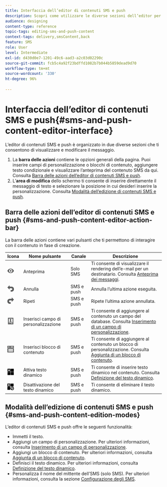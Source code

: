 ```yaml
---
title: Interfaccia dell’editor di contenuti SMS e push
description: Scopri come utilizzare le diverse sezioni dell’editor per modificare gli SMS e i contenuti push.
audience: designing
content-type: reference
topic-tags: editing-sms-and-push-content
context-tags: delivery,smsContent,back
feature: SMS
role: User
level: Intermediate
exl-id: d430d0e7-1201-49c6-aad3-a2c03d02290c
source-git-commit: fcb5c4a92f23bdffd1082b7b044b5859dead9d70
workflow-type: tm+mt
source-wordcount: '330'
ht-degree: 96%

---
```


# Interfaccia dell’editor di contenuti SMS e push{#sms-and-push-content-editor-interface}

L’editor di contenuti SMS e push è organizzato in due diverse sezioni che ti consentono di visualizzare e modificare il messaggio.

1. La **barra delle azioni** contiene le opzioni generali della pagina. Puoi inserire campi di personalizzazione o blocchi di contenuto, aggiungere testo condizionale e visualizzare l’anteprima del contenuto SMS da qui. Consulta [Barra delle azioni dell’editor di contenuti SMS e push](#sms-and-push-content-editor-action-bar).
1. L’**area di modifica** dello schermo ti consente di inserire direttamente il messaggio di testo e selezionare la posizione in cui desideri inserire la personalizzazione. Consulta [Modalità dell’edizione di contenuti SMS e push](#sms-and-push-content-edition-modes).

## Barra delle azioni dell’editor di contenuti SMS e push {#sms-and-push-content-editor-action-bar}

La barra delle azioni contiene vari pulsanti che ti permettono di interagire con il contenuto in fase di creazione.

<table> 
 <thead> 
  <tr> 
   <th> Icona<br /> </th> 
   <th> Nome pulsante<br /> </th> 
   <th> Canale<br /> </th> 
   <th> Descrizione<br /> </th> 
  </tr> 
 </thead> 
 <tbody> 
  <tr> 
   <td> <img height="21px" src="assets/viewon_darkgrey-24px.png" /> <br /> </td> 
   <td> <span class="uicontrol">Anteprima</span> <br /> </td> 
   <td> Solo SMS<br /> </td> 
   <td> Ti consente di visualizzare il rendering dell’e-mail per un destinatario. Consulta <a href="../../sending/using/previewing-messages.md">Anteprima dei messaggi</a>.<br /> </td> 
  </tr> 
  <tr> 
   <td> <img height="21px" src="assets/undo_darkgrey-24px.png" /> <br /> </td> 
   <td> <span class="uicontrol">Annulla</span> <br /> </td> 
   <td> SMS e push<br /> </td> 
   <td> Annulla l’ultima azione eseguita.<br /> </td> 
  </tr> 
  <tr> 
   <td> <img height="21px" src="assets/redo_darkgrey-24px.png" /> <br /> </td> 
   <td> <span class="uicontrol">Ripeti</span> <br /> </td> 
   <td> SMS e push<br /> </td> 
   <td> Ripete l’ultima azione annullata.<br /> </td> 
  </tr> 
  <tr> 
   <td> <img height="21px" src="assets/personalization_field_darkgrey-24px.png" /> <br /> </td> 
   <td> <span class="uicontrol">Inserisci campo di personalizzazione</span> <br /> </td> 
   <td> SMS e push<br /> </td> 
   <td> Ti consente di aggiungere al contenuto un campo del database. Consulta <a href="../../designing/using/personalization.md#inserting-a-personalization-field" target="_blank">Inserimento di un campo di personalizzazione</a>.<br /> </td> 
  </tr> 
  <tr> 
   <td> <img height="21px" src="assets/personalization_block_darkgrey-24px.png" /> <br /> </td> 
   <td> <span class="uicontrol">Inserisci blocco di contenuto</span> <br /> </td> 
   <td> SMS e push<br /> </td> 
   <td> Ti consente di aggiungere al contenuto un blocco di personalizzazione. Consulta <a href="../../designing/using/personalization.md#adding-a-content-block" target="_blank">Aggiunta di un blocco di contenuto</a>.<br /> </td> 
  </tr> 
  <tr> 
   <td> <img height="21px" src="assets/dynamiccontent_24px.png" /> <br /> </td> 
   <td> <span class="uicontrol">Attiva testo dinamico</span> <br /> </td> 
   <td> SMS e push<br /> </td> 
   <td> Ti consente di inserire testo dinamico nel contenuto. Consulta <a href="../../channels/using/defining-dynamic-text.md" target="_blank">Definizione del testo dinamico</a>.<br /> </td> 
  </tr> 
  <tr> 
   <td> <img height="21px" src="assets/dynamiccontentdisable_24px.png" /> <br /> </td> 
   <td> <span class="uicontrol">Disattivazione del testo dinamico</span> <br /> </td> 
   <td> SMS e push<br /> </td> 
   <td> Ti consente di eliminare il testo dinamico.<br /> </td> 
  </tr> 
 </tbody> 
</table>

## Modalità dell’edizione di contenuti SMS e push {#sms-and-push-content-edition-modes}

L’editor di contenuti SMS e push offre le seguenti funzionalità:

* Immetti il testo.
* Aggiungi un campo di personalizzazione. Per ulteriori informazioni, consulta [Inserimento di un campo di personalizzazione](../../designing/using/personalization.md#inserting-a-personalization-field).
* Aggiungi un blocco di contenuto. Per ulteriori informazioni, consulta [Aggiunta di un blocco di contenuto](../../designing/using/personalization.md#adding-a-content-block).
* Definisci il testo dinamico. Per ulteriori informazioni, consulta [Definizione del testo dinamico](../../channels/using/defining-dynamic-text.md).
* Personalizza il nome del mittente dell’SMS (solo SMS). Per ulteriori informazioni, consulta la sezione [Configurazione degli SMS](../../administration/using/configuring-sms-channel.md#configuring-sms-properties).
